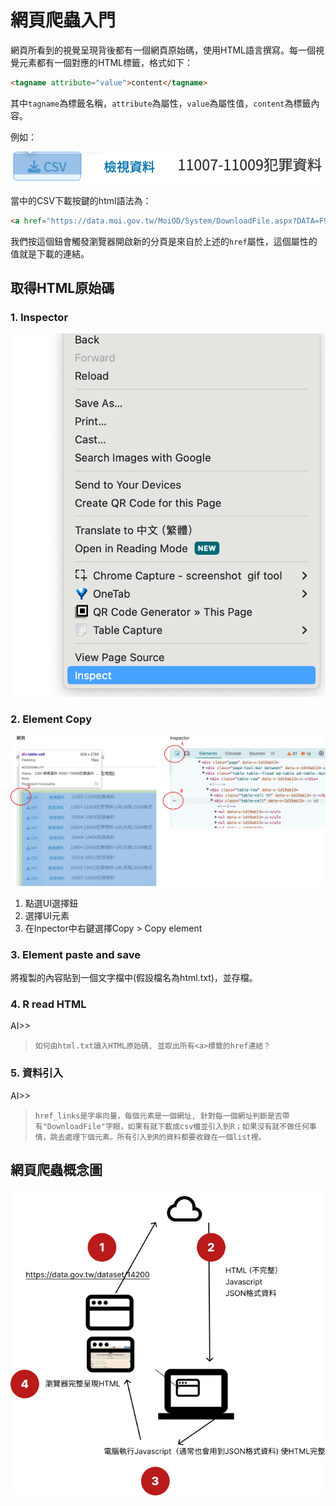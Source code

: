 # 網頁爬蟲入門

網頁所看到的視覺呈現背後都有一個網頁原始碼，使用HTML語言撰寫。每一個視覺元素都有一個對應的HTML標籤，格式如下：

```html
<tagname attribute="value">content</tagname>
```

其中`tagname`為標籤名稱，`attribute`為屬性，`value`為屬性值，`content`為標籤內容。

例如：

![](../img/2024-05-31-13-06-03.png)

當中的CSV下載按鍵的html語法為：

```html
<a href="https://data.moi.gov.tw/MoiOD/System/DownloadFile.aspx?DATA=F9D48036-DDE3-452A-8FD7-6437D6C39104" title="CSV下載檔案" target="_blank" data-v-1d19ab13="">...</a>
```

我們按這個鈕會觸發瀏覽器開啟新的分頁是來自於上述的`href`屬性，這個屬性的值就是下載的連結。

## 取得HTML原始碼

### 1. Inspector

![](../img/2024-05-31-13-22-34.png)

### 2. Element Copy

![](../img/how-to-get-html.png)

  1. 點選UI選擇鈕
  2. 選擇UI元素
  3. 在Inpector中右鍵選擇Copy > Copy element

### 3. Element paste and save

將複製的內容貼到一個文字檔中(假設檔名為html.txt)，並存檔。

### 4. R read HTML

AI>>
> ```如何由html.txt讀入HTML原始碼, 並取出所有<a>標籤的href連結？```


### 5. 資料引入

AI>>
> ```href_links是字串向量，每個元素是一個網址, 針對每一個網址判斷是否帶有"DownloadFile"字眼，如果有就下載成csv檔並引入到R；如果沒有就不做任何事情，跳去處理下個元素。所有引入到R的資料都要收錄在一個list裡。```

## 網頁爬蟲概念圖

[![](../img/web-crawl.png)](https://www.figma.com/design/yPrPE97bayRonBCsLyQHcS/R?node-id=13-45&t=G6naZheQUxwehvei-1)
